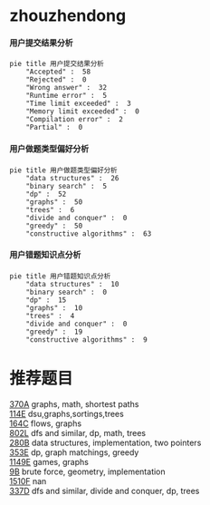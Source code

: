 # zhouzhendong

<!-- tabs:start -->



#### **用户提交结果分析**

```mermaid
pie title 用户提交结果分析
    "Accepted" :  58
    "Rejected" :  0
    "Wrong answer" :  32
    "Runtime error" :  5
    "Time limit exceeded" :  3
    "Memory limit exceeded" :  0
    "Compilation error" :  2
    "Partial" :  0
```

#### **用户做题类型偏好分析**

```mermaid
pie title 用户做题类型偏好分析
    "data structures" :  26
    "binary search" :  5
    "dp" :  52
    "graphs" :  50
    "trees" :  6
    "divide and conquer" :  0
    "greedy" :  50
    "constructive algorithms" :  63
```
#### **用户错题知识点分析**

```mermaid
pie title 用户错题知识点分析
    "data structures" :  10
    "binary search" :  0
    "dp" :  15
    "graphs" :  10
    "trees" :  4
    "divide and conquer" :  0
    "greedy" :  19
    "constructive algorithms" :  9
```



<!-- tabs:end -->
# 推荐题目
[370A](https://codeforces.com/contest/370/problem/A)		graphs,
                        math,
                        shortest paths		  
[114E](https://codeforces.com/contest/114/problem/E)		dsu,graphs,sortings,trees		  
[164C](https://codeforces.com/contest/164/problem/C)		flows,
                        graphs		  
[802L](https://codeforces.com/contest/802/problem/L)		dfs and similar,
                        dp,
                        math,
                        trees		  
[280B](https://codeforces.com/contest/280/problem/B)		data structures,
                        implementation,
                        two pointers		  
[353E](https://codeforces.com/contest/353/problem/E)		dp,
                        graph matchings,
                        greedy		  
[1149E](https://codeforces.com/contest/1149/problem/E)		games,
                        graphs		  
[9B](https://codeforces.com/contest/9/problem/B)		brute force,
                        geometry,
                        implementation		  
[1510F](https://codeforces.com/contest/1510/problem/F)		nan		  
[337D](https://codeforces.com/contest/337/problem/D)		dfs and similar,
                        divide and conquer,
                        dp,
                        trees		  
